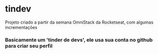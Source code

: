 # tindev
Projeto criado a partir da semana OmniStack da Rocketseat, com algumas incrementações
### Basicamente  um 'tinder de devs', ele usa sua conta no github para criar seu perfil

